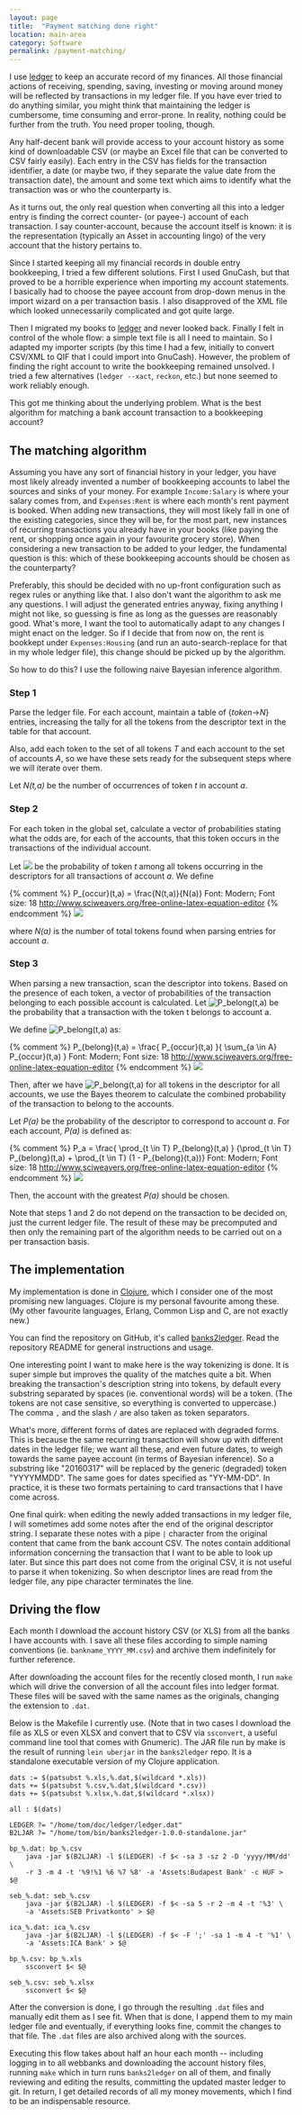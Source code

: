 ```yaml
---
layout: page
title:  "Payment matching done right"
location: main-area
category: Software
permalink: /payment-matching/
---
```


I use [ledger] to keep an accurate record of my finances. All those
financial actions of receiving, spending, saving, investing or moving
around money will be reflected by transactions in my ledger file.  If
you have ever tried to do anything similar, you might think that
maintaining the ledger is cumbersome, time consuming and error-prone.
In reality, nothing could be further from the truth. You need proper
tooling, though.

Any half-decent bank will provide access to your account history as
some kind of downloadable CSV (or maybe an Excel file that can be
converted to CSV fairly easily). Each entry in the CSV has fields for
the transaction identifier, a date (or maybe two, if they separate the
value date from the transaction date), the amount and some text which
aims to identify what the transaction was or who the counterparty is.

As it turns out, the only real question when converting all this into
a ledger entry is finding the correct counter- (or payee-) account of
each transaction. I say counter-account, because the account itself is
known: it is the representation (typically an Asset in accounting
lingo) of the very account that the history pertains to.

Since I started keeping all my financial records in double entry
bookkeeping, I tried a few different solutions. First I used GnuCash,
but that proved to be a horrible experience when importing my account
statements. I basically had to choose the payee account from drop-down
menus in the import wizard on a per transaction basis. I also
disapproved of the XML file which looked unnecessarily complicated and
got quite large.

Then I migrated my books to [ledger] and never looked back. Finally I
felt in control of the whole flow: a simple text file is all I need to
maintain. So I adapted my importer scripts (by this time I had a few,
initially to convert CSV/XML to QIF that I could import into
GnuCash). However, the problem of finding the right account to write
the bookkeeping remained unsolved. I tried a few alternatives (`ledger
--xact`, `reckon`, etc.) but none seemed to work reliably enough.

This got me thinking about the underlying problem. What is the best
algorithm for matching a bank account transaction to a bookkeeping
account?


## The matching algorithm

Assuming you have any sort of financial history in your ledger, you
have most likely already invented a number of bookkeeping accounts to
label the sources and sinks of your money. For example `Income:Salary`
is where your salary comes from, and `Expenses:Rent` is where each
month's rent payment is booked. When adding new transactions, they
will most likely fall in one of the existing categories, since they
will be, for the most part, new instances of recurring transactions
you already have in your books (like paying the rent, or shopping once
again in your favourite grocery store).  When considering a new
transaction to be added to your ledger, the fundamental question is
this: which of these bookkeeping accounts should be chosen as the
counterparty?

Preferably, this should be decided with no up-front configuration such
as regex rules or anything like that. I also don't want the algorithm
to ask me any questions. I will adjust the generated entries anyway,
fixing anything I might not like, so guessing is fine as long as the
guesses are reasonably good. What's more, I want the tool to
automatically adapt to any changes I might enact on the ledger. So if
I decide that from now on, the rent is bookkept under
`Expenses:Housing` (and run an auto-search-replace for that in my
whole ledger file), this change should be picked up by the algorithm.

So how to do this? I use the following naive Bayesian inference algorithm.

### Step 1

Parse the ledger file. For each account, maintain a table of
{*token*&rarr;*N*} entries, increasing the tally for all the tokens
from the descriptor text in the table for that account.

Also, add each token to the set of all tokens *T* and each account to
the set of accounts *A*, so we have these sets ready for the subsequent
steps where we will iterate over them.

Let *N(t,a)* be the number of occurrences of token *t* in account *a*.

### Step 2

For each token in the global set, calculate a vector of probabilities
stating what the odds are, for each of the accounts, that this token
occurs in the transactions of the individual account.

Let ![](/images/payment-matching/eq1.png) be the probability of token
*t* among all tokens occurring in the descriptors for all transactions
of account *a*. We define

{% comment %}
  P_{occur}(t,a) = \frac{N(t,a)}{N(a)}
  Font: Modern; Font size: 18
  http://www.sciweavers.org/free-online-latex-equation-editor
{% endcomment %}
![](/images/payment-matching/eq2.png)

where *N(a)* is the number of total tokens found when parsing entries
for account *a*.

### Step 3

When parsing a new transaction, scan the descriptor into tokens. Based
on the presence of each token, a vector of probabilities of the
transaction belonging to each possible account is calculated. Let
![P_belong(t,a)](/images/payment-matching/eq3.png) be the probability that a
transaction with the token t belongs to account a.

We define ![P_belong(t,a)](/images/payment-matching/eq3.png) as:

{% comment %}
  P_{belong}(t,a) = \frac{ P_{occur}(t,a) }{ \sum_{a \in A} P_{occur}(t,a) }
  Font: Modern; Font size: 18
  http://www.sciweavers.org/free-online-latex-equation-editor
{% endcomment %}
![](/images/payment-matching/eq4.png)

Then, after we have ![P_belong(t,a)](/images/payment-matching/eq3.png)
for all tokens in the descriptor for all accounts, we use the Bayes
theorem to calculate the combined probability of the transaction to
belong to the accounts.

Let *P(a)* be the probability of the descriptor to correspond to account
*a*. For each account, *P(a)* is defined as:

{% comment %}
  P_a = \frac{ \prod_{t \in T} P_{belong}(t,a) }
  {\prod_{t \in T} P_{belong}(t,a) + \prod_{t \in T} (1 - P_{belong}(t,a))}
  Font: Modern; Font size: 18
  http://www.sciweavers.org/free-online-latex-equation-editor
{% endcomment %}
![](/images/payment-matching/eq5.png)

Then, the account with the greatest *P(a)* should be chosen.

Note that steps 1 and 2 do not depend on the transaction to be decided
on, just the current ledger file. The result of these may be
precomputed and then only the remaining part of the algorithm needs to
be carried out on a per transaction basis.

## The implementation

My implementation is done in [Clojure], which I consider one of the
most promising new languages. Clojure is my personal favourite among
these. (My other favourite languages, Erlang, Common Lisp and C, are
not exactly new.)

You can find the repository on GitHub, it's called [banks2ledger].
Read the repository README for general instructions and usage.

One interesting point I want to make here is the way tokenizing is
done.  It is super simple but improves the quality of the matches
quite a bit.  When breaking the transaction's description string into
tokens, by default every substring separated by spaces
(ie. conventional words) will be a token. (The tokens are not case
sensitive, so everything is converted to uppercase.) The comma `,` and
the slash `/` are also taken as token separators.

What's more, different forms of dates are replaced with degraded
forms. This is because the same recurring transaction will show up
with different dates in the ledger file; we want all these, and even
future dates, to weigh towards the same payee account (in terms of
Bayesian inference). So a substring like "20160317" will be replaced
by the generic (degraded) token "YYYYMMDD". The same goes for dates
specified as "YY-MM-DD". In practice, it is these two formats
pertaining to card transactions that I have come across.

One final quirk: when editing the newly added transactions in my
ledger file, I will sometimes add some notes after the end of the
original descriptor string. I separate these notes with a pipe `|`
character from the original content that came from the bank account
CSV. The notes contain additional information concerning the
transaction that I want to be able to look up later. But since this
part does not come from the original CSV, it is not useful to parse it
when tokenizing.  So when descriptor lines are read from the ledger
file, any pipe character terminates the line.

## Driving the flow

Each month I download the account history CSV (or XLS) from all the
banks I have accounts with. I save all these files according to simple
naming conventions (ie. `bankname_YYYY_MM.csv`) and archive them
indefinitely for further reference.

After downloading the account files for the recently closed month, I
run `make` which will drive the conversion of all the account files
into ledger format. These files will be saved with the same names as
the originals, changing the extension to `.dat`.

Below is the Makefile I currently use. (Note that in two cases I
download the file as XLS or even XLSX and convert that to CSV via
`ssconvert`, a useful command line tool that comes with Gnumeric). The
JAR file run by make is the result of running `lein uberjar` in the
`banks2ledger` repo. It is a standalone executable version of my
Clojure application.

    dats := $(patsubst %.xls,%.dat,$(wildcard *.xls))
    dats += $(patsubst %.csv,%.dat,$(wildcard *.csv))
    dats += $(patsubst %.xlsx,%.dat,$(wildcard *.xlsx))

    all : $(dats)

    LEDGER ?= "/home/tom/doc/ledger/ledger.dat"
    B2LJAR ?= "/home/tom/bin/banks2ledger-1.0.0-standalone.jar"

    bp_%.dat: bp_%.csv
    	java -jar $(B2LJAR) -l $(LEDGER) -f $< -sa 3 -sz 2 -D 'yyyy/MM/dd' \
    	-r 3 -m 4 -t '%9!%1 %6 %7 %8' -a 'Assets:Budapest Bank' -c HUF > $@

    seb_%.dat: seb_%.csv
    	java -jar $(B2LJAR) -l $(LEDGER) -f $< -sa 5 -r 2 -m 4 -t '%3' \
    	-a 'Assets:SEB Privatkonto' > $@

    ica_%.dat: ica_%.csv
    	java -jar $(B2LJAR) -l $(LEDGER) -f $< -F ';' -sa 1 -m 4 -t '%1' \
    	-a 'Assets:ICA Bank' > $@

    bp_%.csv: bp_%.xls
    	ssconvert $< $@

    seb_%.csv: seb_%.xlsx
    	ssconvert $< $@

After the conversion is done, I go through the resulting `.dat` files
and manually edit them as I see fit. When that is done, I append them
to my main ledger file and eventually, if everything looks fine,
commit the changes to that file. The `.dat` files are also archived
along with the sources.

Executing this flow takes about half an hour each month -- including
logging in to all webbanks and downloading the account history files,
running `make` which in turn runs `banks2ledger` on all of them, and
finally reviewing and editing the results, committing the updated
master ledger to git.  In return, I get detailed records of all my
money movements, which I find to be an indispensable resource.


[ledger]:           http://ledger-cli.org/
[Clojure]:          http://clojure.org
[banks2ledger]:     https://github.com/tomszilagyi/banks2ledger

